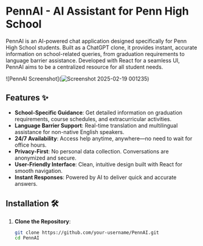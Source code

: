 # PennAI - AI Assistant for Penn High School

PennAI is an AI-powered chat application designed specifically for Penn High School students. Built as a ChatGPT clone, it provides instant, accurate information on school-related queries, from graduation requirements to language barrier assistance. Developed with React for a seamless UI, PennAI aims to be a centralized resource for all student needs.

![PennAI Screenshot](![Screenshot 2025-02-19 001235](https://github.com/user-attachments/assets/4e6fa77e-f6c6-456e-b205-5fb6a7391890))

## Features ✨

- **School-Specific Guidance**: Get detailed information on graduation requirements, course schedules, and extracurricular activities.
- **Language Barrier Support**: Real-time translation and multilingual assistance for non-native English speakers.
- **24/7 Availability**: Access help anytime, anywhere—no need to wait for office hours.
- **Privacy-First**: No personal data collection. Conversations are anonymized and secure.
- **User-Friendly Interface**: Clean, intuitive design built with React for smooth navigation.
- **Instant Responses**: Powered by AI to deliver quick and accurate answers.

## Installation 🛠️

1. **Clone the Repository**:
   ```bash
   git clone https://github.com/your-username/PennAI.git
   cd PennAI

   
